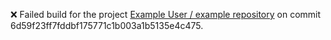 :x: Failed build for the project [Example User / example repository](http://gitlab_url/example_user/example-repository) on commit 6d59f23ff7fddbf175771c1b003a1b5135e4c475.